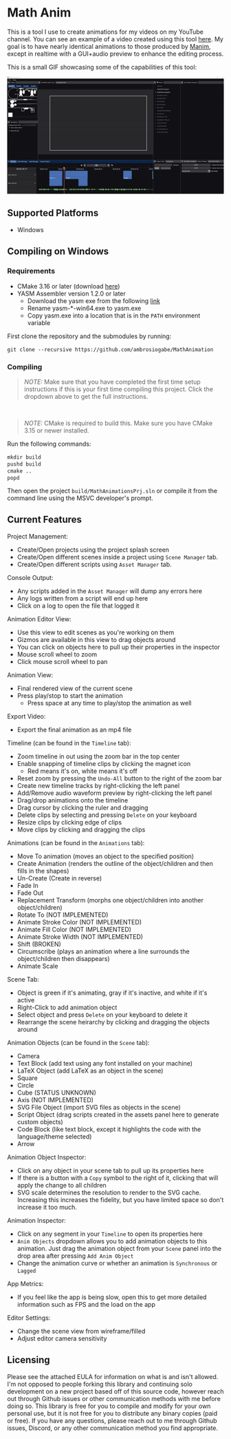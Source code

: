 # Math Anim

This is a tool I use to create animations for my videos on my YouTube channel. You can see an example of a video created using this tool [here](https://www.youtube.com/watch?v=iydG-e1dQGA). My goal is to have nearly identical animations to those produced by [Manim](https://www.manim.community), except in realtime with a GUI+audio preview to enhance the editing process.

This is a small GIF showcasing some of the capabilities of this tool:

![GIF](.github/images/app-showcase.gif)

## Supported Platforms

* Windows

## Compiling on Windows

### Requirements

* CMake 3.16 or later (download [here](https://github.com/Kitware/CMake/releases/download/v3.24.2/cmake-3.24.2-windows-x86_64.msi))
* YASM Assembler version 1.2.0 or later
  * Download the yasm exe from the following [link](http://www.tortall.net/projects/yasm/releases/yasm-1.3.0-win64.exe)
  * Rename yasm-*-win64.exe to yasm.exe
  * Copy yasm.exe into a location that is in the `PATH` environment variable

First clone the repository and the submodules by running:

```batch
git clone --recursive https://github.com/ambrosiogabe/MathAnimation
```

### Compiling

> _NOTE:_ Make sure that you have completed the first time setup instructions if this is your first time compiling this project. Click the dropdown above to get the full instructions.

<br/>

> _NOTE:_ CMake is required to build this. Make sure you have CMake 3.15 or newer installed.

Run the following commands:

```batch
mkdir build 
pushd build 
cmake ..
popd 
```

Then open the project `build/MathAnimationsPrj.sln` or compile it from the command line using the MSVC developer's prompt.

## Current Features

Project Management:

* Create/Open projects using the project splash screen
* Create/Open different scenes inside a project using `Scene Manager` tab.
* Create/Open different scripts using `Asset Manager` tab.

Console Output:

* Any scripts added in the `Asset Manager` will dump any errors here
* Any logs written from a script will end up here
* Click on a log to open the file that logged it

Animation Editor View:

* Use this view to edit scenes as you're working on them
* Gizmos are available in this view to drag objects around
* You can click on objects here to pull up their properties in the inspector
* Mouse scroll wheel to zoom
* Click mouse scroll wheel to pan

Animation View:

* Final rendered view of the current scene
* Press play/stop to start the animation
  * Press space at any time to play/stop the animation as well

Export Video:

* Export the final animation as an mp4 file

Timeline (can be found in the `Timeline` tab):

* Zoom timeline in out using the zoom bar in the top center
* Enable snapping of timeline clips by clicking the magnet icon
  * Red means it's on, white means it's off
* Reset zoom by pressing the `Undo-All` button to the right of the zoom bar
* Create new timeline tracks by right-clicking the left panel
* Add/Remove audio waveform preview by right-clicking the left panel
* Drag/drop animations onto the timeline
* Drag cursor by clicking the ruler and dragging
* Delete clips by selecting and pressing `Delete` on your keyboard
* Resize clips by clicking edge of clips
* Move clips by clicking and dragging the clips

Animations (can be found in the `Animations` tab):

* Move To animation (moves an object to the specified position)
* Create Animation (renders the outline of the object/children and then fills in the shapes)
* Un-Create (Create in reverse)
* Fade In
* Fade Out
* Replacement Transform (morphs one object/children into another object/children)
* Rotate To (NOT IMPLEMENTED)
* Animate Stroke Color (NOT IMPLEMENTED)
* Animate Fill Color (NOT IMPLEMENTED)
* Animate Stroke Width (NOT IMPLEMENTED)
* Shift (BROKEN)
* Circumscribe (plays an animation where a line surrounds the object/children then disappears)
* Animate Scale

Scene Tab:

* Object is green if it's animating, gray if it's inactive, and white if it's active
* Right-Click to add animation object
* Select object and press `Delete` on your keyboard to delete it
* Rearrange the scene heirarchy by clicking and dragging the objects around

Animation Objects (can be found in the `Scene` tab):

* Camera
* Text Block (add text using any font installed on your machine)
* LaTeX Object (add LaTeX as an object in the scene)
* Square
* Circle
* Cube (STATUS UNKNOWN)
* Axis (NOT IMPLEMENTED)
* SVG File Object (import SVG files as objects in the scene)
* Script Object (drag scripts created in the assets panel here to generate custom objects)
* Code Block (like text block, except it highlights the code with the language/theme selected)
* Arrow

Animation Object Inspector:

* Click on any object in your scene tab to pull up its properties here
* If there is a button with a `Copy` symbol to the right of it, clicking that will apply the change to all children
* SVG scale determines the resolution to render to the SVG cache. Increasing this increases the fidelity, but you have limited space so don't increase it too much.

Animation Inspector:

* Click on any segment in your `Timeline` to open its properties here
* `Anim Objects` dropdown allows you to add animation objects to this animation. Just drag the animation object from your `Scene` panel into the drop area after pressing `Add Anim Object`
* Change the animation curve or whether an animation is `Synchronous` or `Lagged`

App Metrics:

* If you feel like the app is being slow, open this to get more detailed information such as FPS and the load on the app

Editor Settings:

* Change the scene view from wireframe/filled
* Adjust editor camera sensitivity

## Licensing

Please see the attached EULA for information on what is and isn't allowed. I'm not opposed to people forking this library and continuing solo development on a new project based off of this source code, however reach out through Github issues or other communication methods with me before doing so. This library is free for you to compile and modify for your own personal use, but it is not free for you to distribute any binary copies (paid or free). If you have any questions, please reach out to me through Github issues, Discord, or any other communication method you find appropriate.
